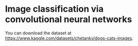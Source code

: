 # Image classification via convolutional neural networks

You can download the dataset at https://www.kaggle.com/datasets/chetankv/dogs-cats-images.
